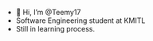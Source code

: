- 👋 Hi, I’m @Teemy17
- Software Engineering student at KMITL
- Still in learning process.

<!---
Teemy17/Teemy17 is a ✨ special ✨ repository because its `README.md` (this file) appears on your GitHub profile.
You can click the Preview link to take a look at your changes.
--->
